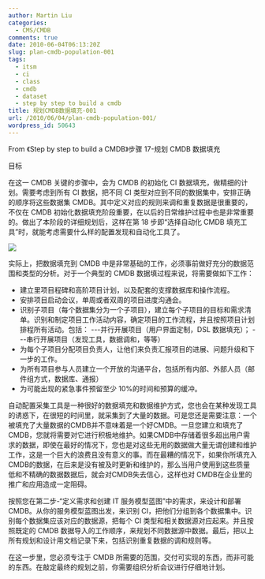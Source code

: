 ```yaml
---
author: Martin Liu
categories:
  - CMS/CMDB
comments: true
date: 2010-06-04T06:13:20Z
slug: plan-cmdb-population-001
tags:
  - itsm
  - ci
  - class
  - cmdb
  - dataset
  - step by step to build a cmdb
title: 规划CMDB数据填充-001
url: /2010/06/04/plan-cmdb-population-001/
wordpress_id: 50643
---
```


From 《Step by step to build a CMDB》步骤 17-规划 CMDB 数据填充

目标

在这一 CMDB 关键的步骤中，会为 CMDB 的初始化 CI 数据填充，做精细的计划。需要考虑到所有 CI 数据，把不同 CI 类型对应到不同的数据集中，安排正确的顺序将这些数据集 CMDB。其中定义对应的规则来调和重复数据是很重要的，不仅在 CMDB 初始化数据填充阶段重要，在以后的日常维护过程中也是非常重要的。做出了本阶段的详细规划后，这样在第 18 步即“选择自动化 CMDB 填充工具”时，就能考虑需要什么样的配置发现和自动化工具了。

![](http://pursuitmag.com/wp-content/uploads/2010/01/private-investigator-database.jpg)

实际上，把数据填充到 CMDB 中是非常基础的工作，必须事前做好充分的数据范围和类型的分析。对于一个典型的 CMDB 数据填过程来说，将需要做如下工作：

- 建立里项目程碑和高阶项目计划，以及配套的支撑数据库和操作流程。
- 安排项目启动会议，单周或者双周的项目进度沟通会。
- 识别子项目（每个数据集分为一个子项目），建立每个子项目的目标和需求清单。识别和制定项目工作活动内容，确定项目的工作流程，并且按照项目计划排程所有活动。包括：
  ---并行开展项目（用户界面定制，DSL 数据填充）；
  ---串行开展项目（发现工具，数据调和，等等）
- 为每个子项目分配项目负责人，让他们来负责汇报项目的进展、问题升级和下一步的工作。
- 为所有项目参与人员建立一个开放的沟通平台，包括所有内部、外部人员（邮件组方式，数据库、通报）
- 为可能出现的紧急事件预留至少 10%的时间和预算的缓冲。

<!--more-->自动配置采集工具是一种很好的数据填充和数据维护方式，您也会在某种发现工具的诱惑下，在很短的时间里，就采集到了大量的数据。可是您还是需要注意：一个被填充了大量数据的CMDB并不意味着是一个好CMDB。一旦您建立和填充了CMDB，您就将需要对它进行积极地维护。如果CMDB中存储着很多超出用户需求的数据，即使在最好的情况下，您也是对这些无用的数据做大量无谓创建和维护工作，这是一个巨大的浪费且没有意义的事。而在最糟的情况下，如果你所填充入CMDB的数据，在后来是没有被及时更新和维护的，那么当用户使用到这些质量低和不精确的数据数据后，就会对CMDB失去信心，这样也对 CMDB在企业里的推广和应用造成一定阻碍。

按照您在第二步-“定义需求和创建 IT 服务模型蓝图”中的需求，来设计和部署 CMDB。从你的服务模型蓝图出发，来识别 CI，把他们分组到各个数据集中。识别每个数据集应该对应的数据源，把每个 CI 类型和相关数据源对应起来。并且按照既定的 CMDB 数据导入的工作顺序，来规划不同数据源中数据。最后，把以上所有规划和设计用文档记录下来，包括识别重复数据的调和规则等。

在这一步里，您必须专注于 CMDB 所需要的范围，交付可实现的东西，而非可能的东西。在敲定最终的规划之前，你需要组织分析会议进行仔细地计划。
